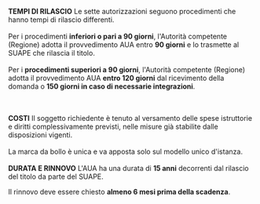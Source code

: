 **TEMPI DI RILASCIO**
Le sette autorizzazioni seguono procedimenti che  hanno tempi di rilascio differenti.
<br><br>
Per i procedimenti **inferiori o pari a 90 giorni**, l'Autorità competente (Regione) adotta il provvedimento AUA entro **90 giorni** e lo trasmette al SUAPE che rilascia il titolo.
<br><br>
Per i **procedimenti superiori a 90 giorni**, l'Autorità competente (Regione) adotta il provvedimento AUA **entro 120 giorni** dal ricevimento della domanda o **150 giorni in caso di necessarie integrazioni**.

<br><br>
**COSTI**
Il soggetto richiedente è tenuto al versamento delle spese istruttorie e diritti complessivamente previsti, nelle misure già stabilite dalle disposizioni vigenti.
<br><br>
La marca da bollo è unica e va apposta solo sul modello unico d'istanza.
<br><br>
**DURATA E RINNOVO**
L'AUA ha una durata di **15 anni** decorrenti dal rilascio del titolo da parte del SUAPE.

Il rinnovo deve essere chiesto **almeno 6 mesi prima della scadenza**.
